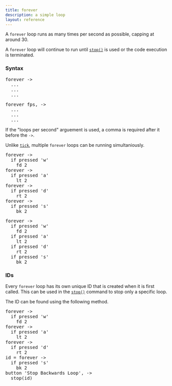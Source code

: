 ```yaml
---
title: forever
description: a simple loop
layout: reference
---
```


A `forever` loop runs as many times per second as possible, capping at around 30. 

A `forever` loop will continue to run until [`stop()`](stop.html) is used or the code execution is terminated. 

### Syntax

<pre class="jumbo">
forever ->
<span data-dfnright="code to run">  ...
  ...
  ...</span>
</pre>

<pre class="jumbo">
forever <span data-dfnup="loops per second">fps,</span> ->
<span data-dfnright="code to run">  ...
  ...
  ...</span>
</pre>

If the "loops per second" arguement is used, a comma is required after it before the `->`. 

Unlike [`tick`](tick.html), multiple `forever` loops can be running simultaniously.

<pre class="examp">
forever ->
  if pressed 'w'
    fd 2
forever ->
  if pressed 'a'
    lt 2
forever ->
  if pressed 'd'
    rt 2
forever ->
  if pressed 's'
    bk 2
</pre>

<script type="demo" caption="Parallel Forever Loops">
demo ->
  forever ->
    if pressed 'w'
      fd 2
  forever ->
    if pressed 'a'
      lt 2
  forever ->
    if pressed 'd'
      rt 2
  forever ->
    if pressed 's'
      bk 2
</script>

<pre class="examp">
forever ->
  if pressed 'w'
    fd 2
  if pressed 'a'
    lt 2
  if pressed 'd'
    rt 2
  if pressed 's'
    bk 2
</pre>

<script type="demo" caption="Single Forever Loop">
demo ->
  forever ->
    if pressed 'w'
      fd 2
    if pressed 'a'
      lt 2
    if pressed 'd'
      rt 2
    if pressed 's'
      bk 2
</script>

### IDs

Every `forever` loop has its own unique ID that is created when it is first called. This can be used in the [`stop()`](stop.html) command to stop only a specific loop. 

The ID can be found using the following method. 

<pre class="examp">
forever ->
  if pressed 'w'
    fd 2
forever ->
  if pressed 'a'
    lt 2
forever ->
  if pressed 'd'
    rt 2
id = forever ->
  if pressed 's'
    bk 2
button 'Stop Backwards Loop', ->
  stop(id)
</pre>

<script type="demo" width=500 height=400>
demo ->
  forever ->
    if pressed 'w'
      fd 2
  forever ->
    if pressed 'a'
      lt 2
  forever ->
    if pressed 'd'
      rt 2
  id = forever ->
    if pressed 's'
      bk 2
  button 'Stop Backwards Loop', ->
    stop(id)
</script>
